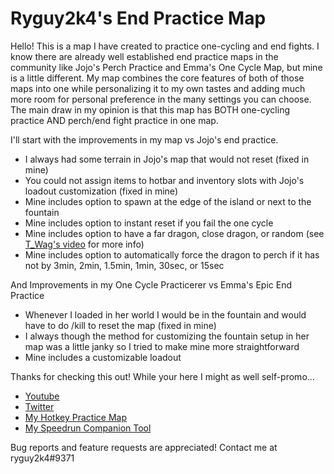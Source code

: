 # Ryguy2k4's End Practice Map

Hello! This is a map I have created to practice one-cycling and end fights. I know there are already well established end practice maps in the community like Jojo's Perch Practice and Emma's One Cycle Map, but mine is a little different. My map combines the core features of both of those maps into one while personalizing it to my own tastes and adding much more room for personal preference in the many settings you can choose. The main draw in my opinion is that this map has BOTH one-cycling practice AND perch/end fight practice in one map.

I'll start with the improvements in my map vs Jojo's end practice. 
* I always had some terrain in Jojo's map that would not reset (fixed in mine)
* You could not assign items to hotbar and inventory slots with Jojo's loadout customization (fixed in mine)
* Mine includes option to spawn at the edge of the island or next to the fountain
* Mine includes option to instant reset if you fail the one cycle
* Mine includes option to have a far dragon, close dragon, or random (see [T_Wag's video](https://youtu.be/0cQXHpDi8ps?t=262) for more info)
* Mine includes option to automatically force the dragon to perch if it has not by 3min, 2min, 1.5min, 1min, 30sec, or 15sec

And Improvements in my One Cycle Practicerer vs Emma's Epic End Practice
* Whenever I loaded in her world I would be in the fountain and would have to do /kill to reset the map (fixed in mine)
* I always though the method for customizing the fountain setup in her map was a little janky so I tried to make mine more straightforward
* Mine includes a customizable loadout

Thanks for checking this out! While your here I might as well self-promo...
* [Youtube](https://www.youtube.com/channel/UC81FHVFRqi0M6ELnmGNmQog)
* [Twitter](https://twitter.com/ryguy2k4)
* [My Hotkey Practice Map](https://cdn.discordapp.com/attachments/405839885509984256/821896625634410546/HotkeyPractice_v2.1.zip)
* [My Speedrun Companion Tool](https://github.com/ryguy2k4/speedruncompanion)

Bug reports and feature requests are appreciated! Contact me at ryguy2k4#9371
